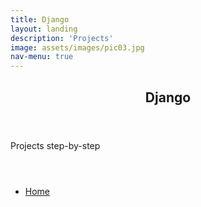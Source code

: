 ```yaml
---
title: Django
layout: landing
description: 'Projects'
image: assets/images/pic03.jpg
nav-menu: true
---
```


<!-- Main -->
<div id="main">

<!-- One -->
<section id="one">
	<div class="inner">
		<header class="major">
			<h2> Django </h2>
		</header>
		<p> Projects step-by-step </p>
	</div>
</section>

<!-- Three -->
<section id="three">
	<div class="inner">
		<header class="major">
			<h2></h2>
		</header>
		<p></p>
		<ul class="actions">
			<li><a href="https://caro-oviedo.github.io/blog/" class="button next"> Home </a></li>
		</ul>
	</div>
</section>

</div>
